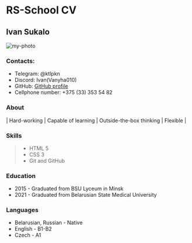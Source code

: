 # RS-School CV
## Ivan Sukalo
![my-photo](src/profile1.JPG)

 ### Contacts:
* Telegram: @ktlpkn
* Discord: Ivan(Vanyha010)
* GitHub: [GitHub profile](https://github.com/Vanyha010)
* Cellphone number: +375 (33) 353 54 82

### About
| Hard-working | Capable of learning | Outside-the-box thinking | Flexible |

### Skills
> - HTML 5
> - CSS 3
> - Git and GitHub

### Education
* 2015 - Graduated from BSU Lyceum in Minsk
* 2021 - Graduated from Belarusian State Medical University

### Languages
* Belarusian, Russian - Native
* English - B1-B2
* Czech - A1
